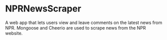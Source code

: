 # NPRNewsScraper
A web app that lets users view and leave comments on the latest news from NPR. Mongoose and Cheerio are used to scrape news from the NPR website.
